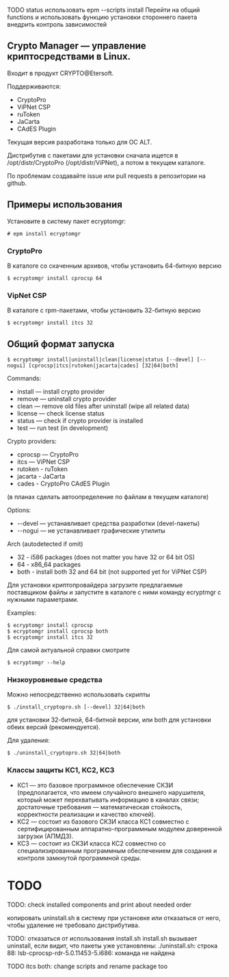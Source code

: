 TODO status
использовать epm --scripts install
Перейти на общий functions и использовать функцию установки стороннего пакета
внедрить контроль зависимостей

## Crypto Manager — управление криптосредствами в Linux.

Входит в продукт CRYPTO@Etersoft.

Поддерживаются:
* CryptoPro
* ViPNet CSP
* ruToken
* JaCarta
* CAdES Plugin

Текущая версия разработана только для ОС ALT.

Дистрибутив с пакетами для установки сначала ищется в /opt/distr/CryptoPro (/opt/distr/ViPNet), а потом в текущем каталоге.

По проблемам создавайте issue или pull requests в репозитории на github.

## Примеры использования

Установите в систему пакет ecryptomgr:

    # epm install ecryptomgr

### CryptoPro

В каталоге со скаченным архивов, чтобы установить 64-битную версию

    $ ecryptomgr install cprocsp 64

### VipNet CSP

В каталоге с rpm-пакетами, чтобы установить 32-битную версию

    $ ecryptomgr install itcs 32


## Общий формат запуска

    $ ecryptomgr install|uninstall|clean|license|status [--devel] [--nogui] [cprocsp|itcs|rutoken|jacarta|cades] [32|64|both]

Commands:
* install — install crypto provider
* remove — uninstall crypto provider
* clean — remove old files after uninstall (wipe all related data)
* license — check license status
* status — check if crypto provider is installed
* test — run test (in development)

Crypto providers:
* cprocsp — CryptoPro
* itcs — ViPNet CSP
* rutoken - ruToken
* jacarta - JaCarta
* cades - CryptoPro CAdES Plugin

(в планах сделать автоопределение по файлам в текущем каталоге)

Options:
* --devel — устанавливает средства разработки (devel-пакеты)
* --nogui — не устанавливает графические утилиты

Arch (autodetected if omit)
* 32 - i586 packages (does not matter you have 32 or 64 bit OS)
* 64 - x86_64 packages
* both - install both 32 and 64 bit (not supported yet for ViPNet CSP)

Для установки криптопровайдера загрузите предлагаемые поставщиком файлы и запустите в каталоге с ними команду ecryptmgr с нужными параметрами.

Examples:

    $ ecryptomgr install cprocsp
    $ ecryptomgr install cprocsp both
    $ ecryptomgr install itcs 32

Для самой актуальной справки смотрите

    $ ecryptomgr --help

### Низкоуровневые средства

Можно непосредственно использовать скрипты

    $ ./install_cryptopro.sh [--devel] 32|64|both

для установки 32-битной, 64-битной версии, или both для установки обеих версий (рекомендуется).

Для удаления:

    $ ./uninstall_cryptopro.sh 32|64|both

### Классы защиты КС1, КС2, КС3
* КС1 — это базовое программное обеспечение СКЗИ (предполагается, что имеем случайного внешнего нарушителя, который может перехватывать информацию в каналах связи; достаточные требования — математическая стойкость, корректности реализации и качество ключей).
* КС2 — состоит из базового СКЗИ класса КС1 совместно с сертифицированным аппаратно-программным модулем доверенной загрузки (АПМДЗ).
* КС3 — состоит из СКЗИ класса КС2 совместно со специализированным программным обеспечением для создания и контроля замкнутой программной среды.

# TODO

TODO: check installed components and print about needed order

копировать uninstall.sh в систему при установке или отказаться от него, чтобы удаление не требовало дистрибутива.

TODO:
отказаться от использования install.sh
install.sh вызывает uninstall, если видит, что пакеты уже установлены:
./uninstall.sh: строка 88: lsb-cprocsp-rdr-5.0.11453-5.i686: команда не найдена

TODO itcs both:
change scripts and rename package too

